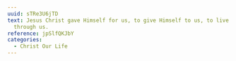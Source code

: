 ```yaml
---
uuid: sTRe3U6jTD
text: Jesus Christ gave Himself for us, to give Himself to us, to live His life
  through us.
reference: jpSlfQKJbY
categories:
  - Christ Our Life
---
```

